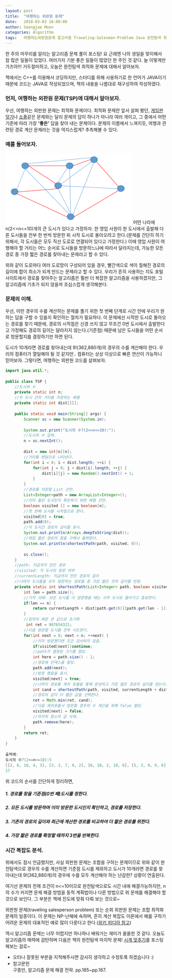 ```yaml
---
layout: post
title:  "여행하는 외판원 문제"
date:   2018-03-03 16:00:00
author: Seongjae Moon
categories: Algorithm
tags:   여행하는외판원문제 알고리즘 Traveling-Salesman-Problem Java 완전탐색 최적화문제 재귀함수
---
```


한 주의 마무리를 알리는 알고리즘 문제 풀이 포스팅! 요 근래엔 나의 생일을 맞이해서 참 많은 일들이 있었다. 여러가지 기분 좋은 일들이 많았던 한 주인 것 같다. 늘 이렇게만 가즈아!!! 거두절미하고, 오늘은 완전탐색 최적화 문제에 대해서 알아보자.

책에서는 C++를 이용해서 코딩하지만, 스터디를 위해 사용하기로 한 언어가 JAVA이기 때문에 코드는 JAVA로 작성되었으며, 책의 내용을 나름대로 재구성하여 작성하였다.

### 먼저, 여행하는 외판원 문제(TSP)에 대해서 알아보자.
우선, 여행하는 외판원 문제는 최적화 문제이다. 최적화 문제란 앞서 살펴 봤던, [게임판 덮기](https://seongjaemoon.github.io/2018/02/18/algorithmBoardCover/)나 [소풍](https://seongjaemoon.github.io/2018/02/09/algorithmPicnic/)같은 문제와는 달리 문제의 답이 하나가 아니라 여러 개이고, 그 중에서 어떤 기준에 따라 가장 **'좋은'** 답을 찾아 내는 문제이다. 문제의 이름에서 느껴지듯, 여행과 관련된 경로 계산 문제라는 것을 억지스럽게? 추측해볼 수 있다.

### 예를 들어보자.
![경로 찾기 예시](/assets/uploads/algorithm/tsp.png)
어떤 나라에 n(2<=n<=10)개의 큰 도시가 있다고 가정하자. 한 영업 사원이 한 도시에서 출발해 다른 도시들을 전부 한 번씩 방문한 뒤 시작 도시로 돌아오려고 한다.(문제를 간단히 하기 위해서, 각 도시들은 모두 직선 도로로 연결되어 있다고 가정한다.) 이때 영업 사원이 여행해야 할 거리는 어느 순서로 도시들을 방문하느냐에 따라서 달라지는데, 가능한 모든 경로 중 가장 짧은 경로를 찾아내는 문제라고 할 수 있다.   

위와 같이 도로마다 여러 도로망이 구성되어 있을 경우, 빨간색으로 색이 칠해진 경로의 길이에 합이 최소가 되게 만드는 문제라고 할 수 있다. 우리가 흔히 사용하는 지도 포털 사이트에서 경로를 찾아주는 알고리즘은 훨씬 더 복잡한 알고리즘을 사용하겠지만, 그 알고리즘에 기초가 되지 않을까 조심스럽게 생각해본다.

### 문제의 이해.
우선, 이런 경우의 수를 계산하는 문제를 풀기 위한 첫 번쩨 단계로 시간 안에 우리가 원하는 답을 구할 수 있을지 확인하는 절차가 필요하다. 이 문제에선 시작한 도시로 돌아오는 경로를 찾기 때문에, 경로의 시작점은 신경 쓰지 않고 무조건 0번 도시에서 출발한다고 가정해도 경로의 길이는 달라지지 않는다.(기준점) 때문에 남은 도시들을 어떤 순서로 방문할지를 결정하기만 하면 된다.

도시가 10개라면 경로를 찾아내는데 9!(362,880개)의 경우의 수를 계산해야 한다. 우리의 컴퓨터가 열일해야 될 것 같지만.. 컴퓨터는 상상 이상으로 빠른 연산이 가능하니 믿어보자. 그렇다면, 여행하는 외판원 코드를 살펴보자.
```java
import java.util.*;

public class TSP {
	//도시의 수
	private static int n;
	//두 도시 간의 거리를 저장하는 배열
	private static int dist[][];

	public static void main(String[] args) {
		Scanner sc = new Scanner(System.in);

		System.out.print("도시의 수?(2<=n<=10):");
		//도시의 수 입력.
		n = sc.nextInt();

		dist = new int[n][n];
		//거리를 랜덤으로 나타낸다.
		for(int i = 0; i < dist.length; ++i) {
			for(int j = 0; j < dist[i].length; ++j) {
				dist[i][j] = new Random().nextInt() + 1;
			}
		}
		//경로를 저장할 List 선언.
		List<Integer>path = new ArrayList<Integer>();
		//이미 들린 도시인지 확인하기 위한 배열 선언.
		boolean visited [] = new boolean[n];
		//첫 번째 도시를 시작점으로 한다.
		visited[0] = true;
		path.add(0);
		//각 도시간 경로의 길이를 표시.
		System.out.println(Arrays.deepToString(dist));
		//제일 짧은 경로의 합을 구해서 출력한다.
		System.out.println(shortestPath(path, visited, 0));

		sc.close();
	}
	//path: 지금까지 만든 경로
	//visited: 각 도시의 방문 여부
	//currentLength: 지금까지 만든 경로의 길이
	//나머지 도시들을 모두 방문하는 경로들 중 가장 짧은 것의 길이를 반환.
	private static int shortestPath(List<Integer> path, boolean visited[], int currentLength) {
		int len = path.size();
		//기저 사례: 모든 도시를 다 방문했을 때는 시작 도시로 돌아가고 종료한다.
		if(len == n) {
			return currentLength + dist[path.get(0)][path.get(len - 1)];
		}
		//임의의 매운 큰 값으로 초기화
		 int ret = 987654321;
		//다음 방문할 도시를 전부 시도한다.
		for(int next = 0; next < n; ++next) {
			//이미 방문했다면 조건 검사하지 않음.
			if(visited[next])continue;
			//path가 결정된 크기를 할당.
			int here = path.size() - 1;
			//경로에 인덱스를 할당.
			path.add(next);
			//방문 했음을 표시.
			visited[next] = true;
			//나머지 경로를 재귀 호출을 통해 완성하고 가장 짧은 경로의 길이를 얻는다.
			int cand = shortestPath(path, visited, currentLength + dist[here][here]);
			//경로의 값이 더 짧은 값을 선택한다.
			ret = Math.min(ret, cand);
			//다음 재귀호출시 방문할 경우의 수 계산을 위해 false 할당.
			visited[next] = false;
			//마지막 원소의 값 삭제.
			path.remove(here);
		}
		return ret;
	}
}

출력예:
도시의 수?(2<=n<=10):5
[[2, 6, 10, 4, 3], [3, 2, 7, 9, 2], [6, 10, 2, 10, 6], [5, 3, 9, 9, 6], [6, 5, 1, 5, 5]]
17
```
위 코드의 순서를 간단하게 정리하면,
##### 1. 경로를 찾을 기준점(0번 째)도시를 정한다.
##### 2. 모든 도시를 방문하며 이미 방문한 도시인지 확인하고, 경로를 저장한다.
##### 3. 기존의 경로의 길이와 최근에 계산한 경로를 비교하여 더 짧은 경로를 취한다.
##### 4. 가장 짧은 경로를 확정할 때까지 3번을 반복한다.

### 시간 복잡도 분석.
위에서도 잠시 언급했지만, 사실 외판원 문제는 조합을 구하는 문제이므로 위와 같이 완전탐색으로 경우의 수를 계산하면 기준점 도시를 제외하고 도시가 10개라면 경로를 찾아내는데 9!(362,880개)의 경우에 수를 모두 계산해야 하는 난감한? 상황이 연출된다.

여기선 문제의 전제 조건이 n<=10이므로 완전탐색으로도 시간 내에 해결가능하지만, n의 수가 커지면 문제 해결 방법을 동적 계획법이나 다른 방법으로 위 문제를 해결해야 할 것으로 보인다. 그 부분은 책에 진도에 맞춰 다뤄 보는 것으로~

외판원 문제(traveling salesperson problem) 또는 순회 외판원 문제는 조합 최적화 문제의 일종이다. 이 문제는 NP-난해에 속하며, 흔히 계산 복잡도 이론에서 해를 구하기 어려운 문제의 대표적인 예로 많이 다룬다고 한다.([위키 피디아 참고](https://ko.wikipedia.org/wiki/%EC%99%B8%ED%8C%90%EC%9B%90_%EB%AC%B8%EC%A0%9C))

역시 알고리즘 문제는 너무 어렵지만 하나하나 배워가는 재미가 쏠쏠한 것 같다. 오늘도 알고리즘의 매력에 감탄하며 다음은 책의 완전탐색 마지막 문제! [시계 맞추기](https://seongjaemoon.github.io/2018/03/06/algorithmBoardCover/)를 포스팅 해보는 걸로~  


* 오타나 잘못된 부분을 지적해주시면 감사히 생각하고 수정토록 하겠습니다 :)
* 참고문헌<br>
구종만, 알고리즘 문제 해결 전략. pp.165~pp.167.
